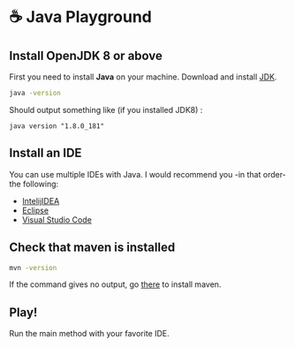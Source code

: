 #  ☕ Java Playground

## Install OpenJDK 8 or above

First you need to install **Java** on your machine. Download and install [JDK](https://openjdk.java.net/install/).

```sh
java -version 
```

Should output something like (if you installed JDK8) : 
```
java version "1.8.0_181"
```

## Install an IDE

You can use multiple IDEs with Java. I would recommend you -in that order- the following:

- [IntelijIDEA](https://www.jetbrains.com/idea/download/)
- [Eclipse](https://www.eclipse.org/downloads/)
- [Visual Studio Code](https://code.visualstudio.com/)

## Check that maven is installed

```sh
mvn -version 
```

If the command gives no output, go [there](https://maven.apache.org/install.html) to install maven.

## Play!

Run the main method with your favorite IDE.
